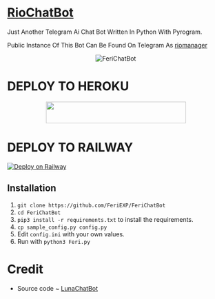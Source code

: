 # [RioChatBot](https://t.me/riobotsupport)
Just Another Telegram Ai Chat Bot Written In Python With Pyrogram.

Public Instance Of This Bot Can Be Found On Telegram As [riomanager](https://t.me/rio1robot)

<p align="center">
  <img src="https://telegra.ph/file/d693838d84eb7f0e947d2.jpg" alt="FeriChatBot">
</p>


# DEPLOY TO HEROKU

<p align="center"><a href="https://heroku.com/deploy?template=https://github.com/rioProjectX/RioChatBot">
  <img src="https://img.shields.io/badge/Deploy%20To%20Heroku-aqua?style=flat&logo=heroku" width="325" height="50.100" /></a></p>


# DEPLOY TO RAILWAY

[![Deploy on Railway](https://railway.app/button.svg)](https://railway.app/new/template?template=https://github.com/RioProjectX/RioChatBot&envs=BOT_TOKEN,LANGUAGE,API_ID,API_HASH,BOT_USERNAME,BOT_NAME,MEDIA,ARQ_API_KEY) 


## Installation

1. `git clone https://github.com/FeriEXP/FeriChatBot`
2. `cd FeriChatBot`
3. `pip3 install -r requirements.txt` to install the requirements.
4. `cp sample_config.py config.py`
5. Edit `config.ini` with your own values.
6. Run with `python3 Feri.py`

# Credit
- Source code ~ [LunaChatBot](https://github.com/TheHamkerCat/LunaChatBot)
